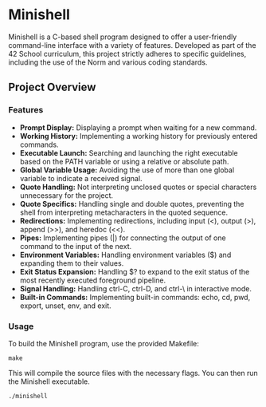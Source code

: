 # **Minishell**

Minishell is a C-based shell program designed to offer a user-friendly command-line interface with a variety of features. Developed as part of the 42 School curriculum, this project strictly adheres to specific guidelines, including the use of the Norm and various coding standards.

## **Project Overview**

### **Features**

- **Prompt Display:** Displaying a prompt when waiting for a new command.
- **Working History:** Implementing a working history for previously entered commands.
- **Executable Launch:** Searching and launching the right executable based on the PATH variable or using a relative or absolute path.
- **Global Variable Usage:** Avoiding the use of more than one global variable to indicate a received signal.
- **Quote Handling:** Not interpreting unclosed quotes or special characters unnecessary for the project.
- **Quote Specifics:** Handling single and double quotes, preventing the shell from interpreting metacharacters in the quoted sequence.
- **Redirections:** Implementing redirections, including input (<), output (>), append (>>), and heredoc (<<).
- **Pipes:** Implementing pipes (|) for connecting the output of one command to the input of the next.
- **Environment Variables:** Handling environment variables ($) and expanding them to their values.
- **Exit Status Expansion:** Handling $? to expand to the exit status of the most recently executed foreground pipeline.
- **Signal Handling:** Handling ctrl-C, ctrl-D, and ctrl-\ in interactive mode.
- **Built-in Commands:** Implementing built-in commands: echo, cd, pwd, export, unset, env, and exit.

### **Usage**
To build the Minishell program, use the provided Makefile:

`make`

This will compile the source files with the necessary flags. You can then run the Minishell executable.

`./minishell`
